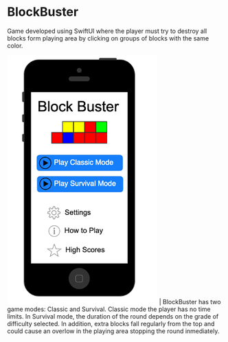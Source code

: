 # BlockBuster
Game developed using SwiftUI where the player must try to destroy all blocks form playing area by clicking on groups of blocks with the same color.

![BlockBuster](BlockBuster.png) | BlockBuster has two game modes: Classic and Survival. Classic mode the player has no time limits. In Survival mode, the duration of the round depends on the grade of difficulty selected. In addition, extra blocks fall regularly from the top and could cause an overlow in the playing area stopping the round inmediately.
